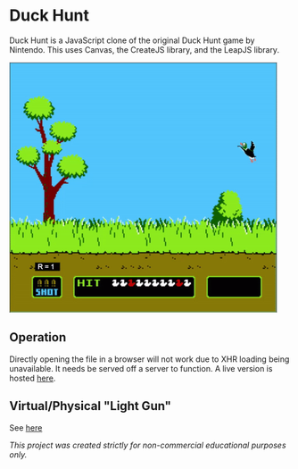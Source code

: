 # Duck Hunt
Duck Hunt is a JavaScript clone of the original Duck Hunt game by Nintendo.  This uses Canvas, the CreateJS library, and the LeapJS library.

![alt](/docs/dhunt.gif)

## Operation
Directly opening the file in a browser will not work due to XHR loading being unavailable. It needs be served off a server to function.  A live version is hosted [here](http://www.amitchaudhari.com/waterfowl_hunt/).


## Virtual/Physical "Light Gun"

See [here](docs/lightgun.md)








*This project was created strictly for non-commercial educational purposes only.*
